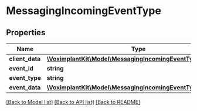 # MessagingIncomingEventType

## Properties
Name | Type | Description | Notes
------------ | ------------- | ------------- | -------------
**client_data** | [**\VoximplantKit\Model\MessagingIncomingEventTypeClientData**](MessagingIncomingEventTypeClientData.md) |  | 
**event_id** | **string** |  | 
**event_type** | **string** |  | 
**event_data** | [**\VoximplantKit\Model\MessagingIncomingEventTypeEventData**](MessagingIncomingEventTypeEventData.md) |  | 

[[Back to Model list]](../README.md#documentation-for-models) [[Back to API list]](../README.md#documentation-for-api-endpoints) [[Back to README]](../README.md)


